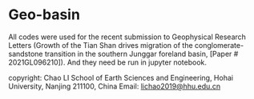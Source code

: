 # Geo-basin
All codes were used for the recent submission to Geophysical Research Letters (Growth of the Tian Shan drives migration of the conglomerate-sandstone transition in the southern Junggar foreland basin, [Paper # 2021GL096210]). And they need be run in jupyter notebook.

copyright:
Chao LI
School of Earth Sciences and Engineering, Hohai University, Nanjing 211100, China
Email: lichao2019@hhu.edu.cn
